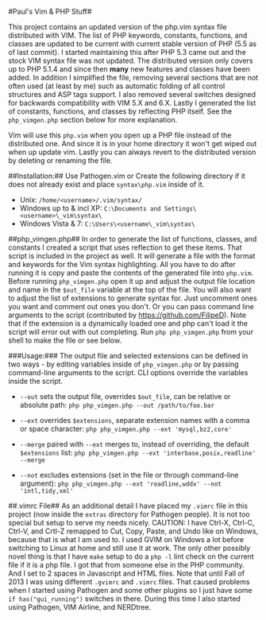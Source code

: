 #Paul's Vim & PHP Stuff#

This project contains an updated version of the php.vim syntax file distributed with VIM. The list of PHP keywords, constants, functions, and classes are updated to be current with current stable version of PHP (5.5 as of last commit).
I started maintaining this after PHP 5.3 came out and the stock VIM syntax file was not updated. The distributed version only covers up to PHP 5.1.4 and since then **many** new features and classes have been added.
In addition I simplified the file, removing several sections that are not often used (at least by me) such as automatic folding of all control structures and ASP tags support. I also removed several switches designed for backwards compatibility  with VIM 5.X and 6.X. Lastly I generated the list of constants, functions, and classes by reflecting PHP itself. See the `php_vimgen.php` section below for more explanation.

Vim will use this `php.vim` when you open up a PHP file instead of the distributed one. And since it is in your home directory it won't get wiped out when up update vim. Lastly you can always revert to the distributed version by deleting or renaming the file.

##Installation:##
Use Pathogen.vim or
Create the following directory if it does not already exist and place `syntax\php.vim` inside of it.

* Unix: `/home/<username>/.vim/syntax/`  
* Windows up to & incl XP: `C:\Documents and Settings\<username>\_vim\syntax\`  
* Windows Vista & 7: `C:\Users\<username\_vim\syntax\`

##php_vimgen.php##
In order to generate the list of functions, classes, and constants I created a script that uses reflection to get these items. That script is included in the project as well. It will generate a file with the format and keywords for the Vim syntax highlighting. All you have to do after running it is copy and paste the contents of the generated file into `php.vim`.
Before running `php_vimgen.php` open it up and adjust the output file location and name in the `$out_file` variable at the top of the file. You will also want to adjust the list of extensions to generate syntax for. Just uncomment ones you want and comment out ones you don't. Or you can pass command line arguments to the script (contributed by https://github.com/FilipeD). Note that if the extension is a dynamically loaded one and php can't load it the script will error out with out completing.
Run `php php_vimgen.php` from your shell to make the file or see below.

###Usage:###
The output file and selected extensions can be defined in two ways - by editing variables inside of `php_vimgen.php` or by passing command-line arguments to the script. CLI options override the variables inside the script.

* `--out` sets the output file, overrides `$out_file`, can be relative or absolute path:
```php php_vimgen.php --out /path/to/foo.bar```

* `--ext` overrides `$extensions`, separate extension names with a comma or space character:
```php php_vimgen.php --ext 'mysql,bz2,core'```

* `--merge` paired with `--ext` merges to, instead of overriding, the default `$extensions` list:
```php php_vimgen.php --ext 'interbase,posix,readline' --merge```

* `--not` excludes extensions (set in the file or through command-line argument):
```php php_vimgen.php --ext 'readline,wddx' --not 'intl,tidy,xml'```

##.vimrc File##
As an additional detail I have placed my `.vimrc` file in this project (now inside the `extras` directory for Pathogen people). It is not too special
but setup to serve my needs nicely. CAUTION: I have Ctrl-X, Ctrl-C, Ctrl-V, and Crtl-Z remapped to Cut, Copy, Paste, and Undo like on Windows, because that is what I am used to. I used GVIM on Windows a lot before switching to Linux at home and still use it at work. The only other possibly novel thing is that I have `make` setup to do a `php -l` lint check on the current file if it is a php file. I got that from someone else in the PHP community. And I set <tab> to 2 spaces in Javascript and HTML files.
Note that until Fall of 2013 I was using different `.gvimrc` and `.vimrc` files. That caused problems when I started using Pathogen and some other plugins so I just have some `if has("gui_running")` switches in there. During this time I also started using Pathogen, VIM Airline, and NERDtree.
